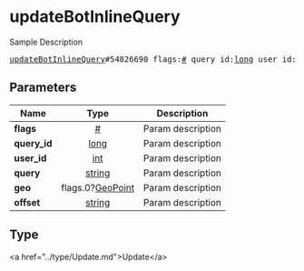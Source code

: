 # updateBotInlineQuery

Sample Description

<pre>
<a href="../constructor/updateBotInlineQuery.md">updateBotInlineQuery</a>#54826690 flags:<a href="../type/#.md">#</a> query_id:<a href="../type/long.md">long</a> user_id:<a href="../type/int.md">int</a> query:<a href="../type/string.md">string</a> geo:flags.0?<a href="../type/GeoPoint.md">GeoPoint</a> offset:<a href="../type/string.md">string</a> = <a href="../type/Update.md">Update</a>;
</pre>

## Parameters

| Name | Type | Description |
|------|:----:|-------------|
| **flags** | <a href="../type/#.md">#</a> | Param description |
| **query_id** | <a href="../type/long.md">long</a> | Param description |
| **user_id** | <a href="../type/int.md">int</a> | Param description |
| **query** | <a href="../type/string.md">string</a> | Param description |
| **geo** | flags.0?<a href="../type/GeoPoint.md">GeoPoint</a> | Param description |
| **offset** | <a href="../type/string.md">string</a> | Param description |

## Type

&lt;a href=&#34;../type/Update.md&#34;&gt;Update&lt;/a&gt;
